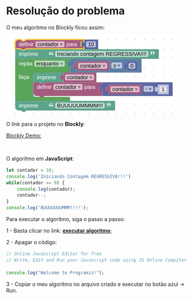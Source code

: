# Resolução do problema

O meu algoritmo no Blockly ficou assim:

<img src='https://github.com/marcelofox4/formacao-acelerada-em-programacao-softex/blob/main/01-logica-de-programacao-e-orientacao-a-objetos/m2-introducao-a-programacao/12-code-park/img/blockly-laco-de-repeticao.png'>

O link para o projeto no **Blockly**:

[Blockly Demo:](https://blockly-demo.appspot.com/static/demos/code/index.html?lang=pt-br#5znm5i)

<br>

O algoritmo em **JavaScript**:

```jsx
let contador = 10;
console.log('Iniciando Contagem REGRESSIVA!!!')
while(contador >= 0) {
    console.log(contador);
    contador--;
}
console.log('BUUUUUUUMMM!!!!');
```

Para executar o algoritmo, siga o passo a passo:

1 - Basta clicar no link: **[executar algoritmo](https://www.programiz.com/javascript/online-compiler/)**;

2 - Apagar o código:

```jsx
// Online Javascript Editor for free
// Write, Edit and Run your Javascript code using JS Online Compiler

console.log("Welcome to Programiz!");
```

3 - Copiar o meu algoritmo no arquivo criado e executar no botão azul → Run.
